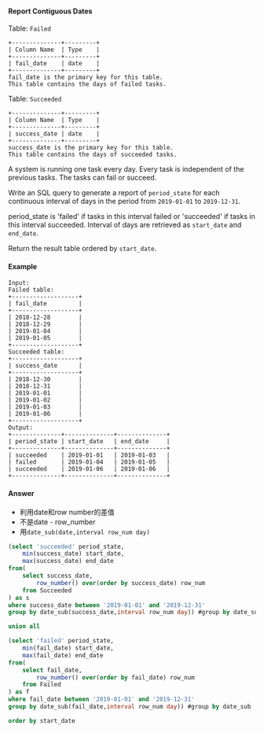 
#### Report Contiguous Dates

Table: `Failed`
```
+--------------+---------+
| Column Name  | Type    |
+--------------+---------+
| fail_date    | date    |
+--------------+---------+
fail_date is the primary key for this table.
This table contains the days of failed tasks.
```

Table: `Succeeded`
```
+--------------+---------+
| Column Name  | Type    |
+--------------+---------+
| success_date | date    |
+--------------+---------+
success_date is the primary key for this table.
This table contains the days of succeeded tasks.
```

A system is running one task every day. Every task is independent of the previous tasks. The tasks can fail or succeed.

Write an SQL query to generate a report of `period_state` for each continuous interval of days in the period from `2019-01-01` to `2019-12-31`.

period_state is 'failed' if tasks in this interval failed or 'succeeded' if tasks in this interval succeeded. Interval of days are retrieved as `start_date` and `end_date`.

Return the result table ordered by `start_date`.

#### Example

```
Input: 
Failed table:
+-------------------+
| fail_date         |
+-------------------+
| 2018-12-28        |
| 2018-12-29        |
| 2019-01-04        |
| 2019-01-05        |
+-------------------+
Succeeded table:
+-------------------+
| success_date      |
+-------------------+
| 2018-12-30        |
| 2018-12-31        |
| 2019-01-01        |
| 2019-01-02        |
| 2019-01-03        |
| 2019-01-06        |
+-------------------+
Output: 
+--------------+--------------+--------------+
| period_state | start_date   | end_date     |
+--------------+--------------+--------------+
| succeeded    | 2019-01-01   | 2019-01-03   |
| failed       | 2019-01-04   | 2019-01-05   |
| succeeded    | 2019-01-06   | 2019-01-06   |
+--------------+--------------+--------------+

```


#### Answer

- 利用date和row number的差值
- 不是date - row_number 
- 用`date_sub(date,interval row_num day)`



```sql
(select 'succeeded' period_state,
    min(success_date) start_date,
    max(success_date) end_date 
from(
    select success_date,
        row_number() over(order by success_date) row_num
    from Succeeded 
) as s 
where success_date between '2019-01-01' and '2019-12-31'
group by date_sub(success_date,interval row_num day)) #group by date_sub

union all 

(select 'failed' period_state,
    min(fail_date) start_date,
    max(fail_date) end_date 
from(
    select fail_date,
        row_number() over(order by fail_date) row_num
    from Failed
) as f 
where fail_date between '2019-01-01' and '2019-12-31'
group by date_sub(fail_date,interval row_num day)) #group by date_sub

order by start_date

```
